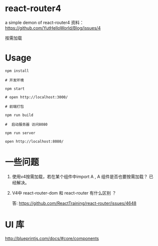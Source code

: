 # react-router4
a simple demon of react-router4
资料： https://github.com/YutHelloWorld/Blog/issues/4

按需加载

# Usage

`npm install`

`# 开发环境 `

`npm start`

`# open http://localhost:3000/`

`# 前端打包`

`npm run build`

`#  启动服务器 访问8080`

`npm run server`

`open http://localhost:8080/`

# 一些问题
1. 使用v4按需加载，若在某个组件中import A , A 组件是否也要按需加载？  已经解决。

2. V4中 react-router-dom 和 react-router 有什么区别 ？

   答: https://github.com/ReactTraining/react-router/issues/4648


# UI 库
  http://blueprintjs.com/docs/#core/components